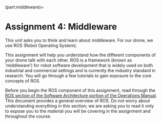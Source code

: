 (part:middleware)=
# Assignment 4: Middleware

This unit asks you to think and learn about middleware. For our drone,
we use ROS (Robot Operating System).

This assignment will help you understand how the different components
of your drone talk with each other. ROS is a framework (known as
'middleware') for robot software development that is widely used on
both industrial and commercial settings and is currently the industry
standard in research. You will go through a few tutorials to gain
exposure to the core concepts of ROS.

Before you begin the ROS component of this assignment, read through the [ROS section of the Software Architecture portion of the Operations Manual](https://docs.duckietown.com/daffy/opmanual-duckiedrone/intro.html). This document provides a general overview of ROS. Do not worry about understanding everything in this section; we are asking you to read it only to expose you to the material you will be covering in the assignment and throughout the course. 

 
